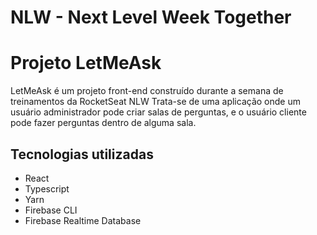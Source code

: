 # NLW - Next Level Week Together

# Projeto LetMeAsk

LetMeAsk é um projeto front-end construído durante a semana de treinamentos da RocketSeat NLW
Trata-se de uma aplicação onde um usuário administrador pode criar salas de perguntas, e o usuário cliente pode fazer perguntas dentro de alguma sala. 

## Tecnologias utilizadas
* React
* Typescript
* Yarn
* Firebase CLI
* Firebase Realtime Database
